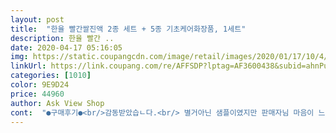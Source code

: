 ```yaml
---
layout: post 
title:  "한율 빨간쌀진액 2종 세트 + 5종 기초케어화장품, 1세트" 
description: 한율 빨간 ..
date: 2020-04-17 05:16:05 
img: https://static.coupangcdn.com/image/retail/images/2020/01/17/10/4/a1ba8ddf-7c32-4b91-bef5-b5260850750c.jpg 
linkUrl: https://link.coupang.com/re/AFFSDP?lptag=AF3600438&subid=ahnPublicAsk&pageKey=1187187635&itemId=2168102746&vendorItemId=70166240760&traceid=V0-113-356b1c81936b5dcd 
categories: [1010] 
color: 9E9D24 
price: 44960 
author: Ask View Shop 
cont:  "●구매후기●<br/>감동받았습ㄴ다.<br/> 별거아닌 샘플이였지만 판매자님 마음이 느껴졌거든요.<br/><br/>감사합니다.<br/>^^<br/>그진심 저희 엄마 아빠에게 큰선물됬습니다.<br/><br/>당연히 상품품질은 제조일자 최근이고 먼지하나없이 좋았구요<br/>또다시 산다면 판매자님을 선택할거같네요.<br/><br/>믿음이 갑니다^^<br/>사은품으로 주신건 제가 여행할때 사용하도록 하구요 ㅎㅎㅎ<br/>어머님 선물로 구입했어요.<br/>^^<br/>어머님도 너무 마음에 들어하시구 또 쿠팡에 저렴하게 구입해서 좋아요.<br/><br/>얼굴에 잘 맞고 향도 좋고 너무 좋아요^^<br/>엄마 선물로 구매했어요~<br/>여름에는 무거운감이 잇지만 봄 가을 겨울 사용 가능한거라서 좋아요.<br/><br/>역시 한국사람은 국산재료로 가꿔야하나봅니다ㅎㅎ<br/>우리나라에서 재배되는 천연재료로 만들었다하니<br/>원래 한율 브랜드 이것저것 써봤는대<br/>한율 진액세트는 제가 사용해본거라서 좋더라구요.<br/><br/>" 
---
```

